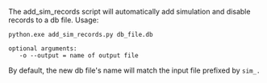 The add_sim_records script will automatically add simulation and disable records to a db file. Usage:

```
python.exe add_sim_records.py db_file.db 

optional arguments:
   -o --output = name of output file
```

By default, the new db file's name will match the input file prefixed by `sim_.`
